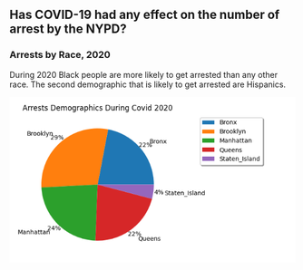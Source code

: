 ## Has COVID-19 had any effect on the number of arrest by the NYPD?


### Arrests by Race, 2020

During 2020 Black people are more likely to get arrested than any other race. The second demographic that is likely to get arrested are Hispanics.

![vis1](/race_pie_chart.png)
